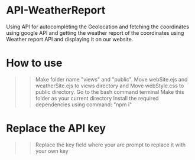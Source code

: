 # API-WeatherReport
Using API for autocompleting the Geolocation and fetching the coordinates using google API and getting the weather report of the coordinates using Weather report API and displaying it on our website.

# How to use
>> Make folder name "views" and "public".
>> Move webSite.ejs and weatherSite.ejs to views directory and Move webStyle.css to public directory.
>> Go to the bash command terminal
>> Make this folder as your current directory
>> Install the required dependencies using command:
"npm i"

# Replace the API key
>> Replace the key field where your are prompt to replace it with your own key
